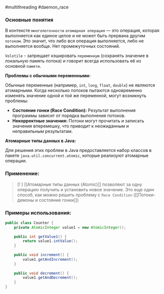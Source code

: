 #multithreading #daemon_race
### Основные понятия

В контексте `многопоточности` `атомарная операция` — это операция, которая выполняется как единое целое и не может быть прервана другим `потоком`. Это значит, что либо вся операция выполняется, либо не выполняется вообще. Нет промежуточных состояний.

`Volotile` - запрещает кэшировать `переменную` (сохранять значение в локальную память потока) и говорит всегда использовать её из основной `памяти`.

**Проблемы с обычными переменными:**

Обычные переменные (например, `int`, `long`, `float`, `double`) не являются атомарными. Когда несколько потоков пытаются одновременно изменять значение одной и той же переменной, могут возникнуть проблемы:

- **Состояние гонки (Race Condition):** Результат выполнения программы зависит от порядка выполнения потоков.
- **Некорректные значения:** Потоки могут прочитать и записать значения вперемешку, что приводит к неожиданным и неправильным результатам.

**Атомарные типы данных в Java:**

Для решения этих проблем в Java предоставляется набор классов в пакете `java.util.concurrent.atomic`, которые реализуют атомарные операции.
### Применение:

>[! ] [[Атомарные типы данных (Atomic)]] позволяют за одну операцию получить и установить новое значение. Это еще один способ, как можно решить проблему с `Race Condition` ([[Потоки-демоны и состояние гонки]])
### Примеры использования:

```java
public class Counter {  
    private AtomicInteger value1 = new AtomicInteger();  
  
    public int getValue1() {  
        return value1.intValue();  
    }  
  
    public void increment() {  
        value1.getAndIncrement();  
    }  
  
    public void decrement() {  
        value1.getAndDecrement();  
    }  
}
```


